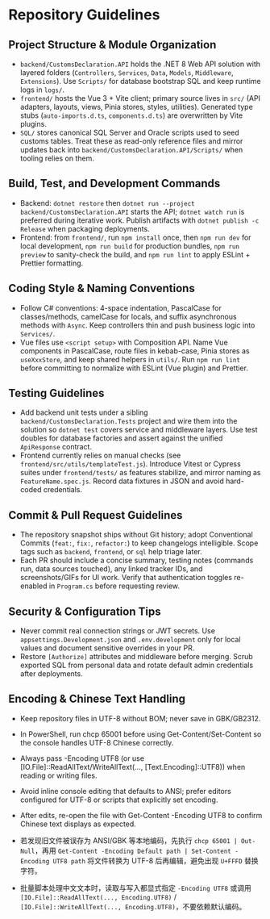 ﻿# Repository Guidelines

## Project Structure & Module Organization
- `backend/CustomsDeclaration.API` holds the .NET 8 Web API solution with layered folders (`Controllers`, `Services`, `Data`, `Models`, `Middleware`, `Extensions`). Use `Scripts/` for database bootstrap SQL and keep runtime logs in `logs/`.
- `frontend/` hosts the Vue 3 + Vite client; primary source lives in `src/` (API adapters, layouts, views, Pinia stores, styles, utilities). Generated type stubs (`auto-imports.d.ts`, `components.d.ts`) are overwritten by Vite plugins.
- `SQL/` stores canonical SQL Server and Oracle scripts used to seed customs tables. Treat these as read-only reference files and mirror updates back into `backend/CustomsDeclaration.API/Scripts/` when tooling relies on them.

## Build, Test, and Development Commands
- Backend: `dotnet restore` then `dotnet run --project backend/CustomsDeclaration.API` starts the API; `dotnet watch run` is preferred during iterative work. Publish artifacts with `dotnet publish -c Release` when packaging deployments.
- Frontend: from `frontend/`, run `npm install` once, then `npm run dev` for local development, `npm run build` for production bundles, `npm run preview` to sanity-check the build, and `npm run lint` to apply ESLint + Prettier formatting.

## Coding Style & Naming Conventions
- Follow C# conventions: 4-space indentation, PascalCase for classes/methods, camelCase for locals, and suffix asynchronous methods with `Async`. Keep controllers thin and push business logic into `Services/`.
- Vue files use `<script setup>` with Composition API. Name Vue components in PascalCase, route files in kebab-case, Pinia stores as `useXxxStore`, and keep shared helpers in `utils/`. Run `npm run lint` before committing to normalize with ESLint (Vue plugin) and Prettier.

## Testing Guidelines
- Add backend unit tests under a sibling `backend/CustomsDeclaration.Tests` project and wire them into the solution so `dotnet test` covers service and middleware layers. Use test doubles for database factories and assert against the unified `ApiResponse` contract.
- Frontend currently relies on manual checks (see `frontend/src/utils/templateTest.js`). Introduce Vitest or Cypress suites under `frontend/tests/` as features stabilize, and mirror naming as `FeatureName.spec.js`. Record data fixtures in JSON and avoid hard-coded credentials.

## Commit & Pull Request Guidelines
- The repository snapshot ships without Git history; adopt Conventional Commits (`feat:`, `fix:`, `refactor:`) to keep changelogs intelligible. Scope tags such as `backend`, `frontend`, or `sql` help triage later.
- Each PR should include a concise summary, testing notes (commands run, data sources touched), any linked tracker IDs, and screenshots/GIFs for UI work. Verify that authentication toggles re-enabled in `Program.cs` before requesting review.

## Security & Configuration Tips
- Never commit real connection strings or JWT secrets. Use `appsettings.Development.json` and `.env.development` only for local values and document sensitive overrides in your PR.
- Restore `[Authorize]` attributes and middleware before merging. Scrub exported SQL from personal data and rotate default admin credentials after deployments.

## Encoding & Chinese Text Handling
- Keep repository files in UTF-8 without BOM; never save in GBK/GB2312.
- In PowerShell, run chcp 65001 before using Get-Content/Set-Content so the console handles UTF-8 Chinese correctly.
- Always pass -Encoding UTF8 (or use [IO.File]::ReadAllText/WriteAllText(..., [Text.Encoding]::UTF8)) when reading or writing files.
- Avoid inline console editing that defaults to ANSI; prefer editors configured for UTF-8 or scripts that explicitly set encoding.
- After edits, re-open the file with Get-Content -Encoding UTF8 to confirm Chinese text displays as expected.

- 若发现旧文件被误存为 ANSI/GBK 等本地编码，先执行 `chcp 65001 | Out-Null`，再用 `Get-Content -Encoding Default path | Set-Content -Encoding UTF8 path` 将文件转换为 UTF-8 后再编辑，避免出现 `U+FFFD` 替换字符。
- 批量脚本处理中文文本时，读取与写入都显式指定 `-Encoding UTF8` 或调用 `[IO.File]::ReadAllText(..., Encoding.UTF8)` / `[IO.File]::WriteAllText(..., Encoding.UTF8)`，不要依赖默认编码。




